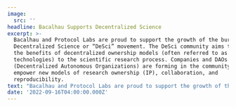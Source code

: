```yaml
---
image:
  src: ''
headline: Bacalhau Supports Decentralized Science
excerpt: >-
  Bacalhau and Protocol Labs are proud to support the growth of the burgeoning
  Decentralized Science or “DeSci” movement. The DeSci community aims to bring
  the benefits of decentralized ownership models (often referred to as “Web3”
  technologies) to the scientific research process. Companies and DAOs
  (Decentralized Autonomous Organizations) are forming in the community to
  empower new models of research ownership (IP), collaboration, and
  reproducibility. 
text: "Bacalhau and Protocol Labs are proud to support the growth of the burgeoning Decentralized Science or “DeSci” movement. The DeSci community aims to bring the benefits of decentralized ownership models (often referred to as “Web3” technologies) to the scientific research process. Companies and DAOs (Decentralized Autonomous Organizations) are forming in the community to empower new models of research ownership (IP), collaboration, and reproducibility.&#x20;\n\n## **LabDAO Partnership**\n\n\n\n\nIn support of the DeSci movement, the Bacalhau project is announcing our partnership with LabDAO, which will foster open, reproducible data processing for the broader DeSci community.\n\n\n\n\n![LabDAO Logo](https://res.cloudinary.com/protocolai/image/upload/v1663680466/bacalhau/labdao_logo_u8xacn.png)\n\n\n\n\nLabDAO’s mission is to become an open, community-run network of wet and dry laboratories for life science research. As part of its mission to develop resources for scientists to come together and work online, LabDAO is interested in adopting decentralized scientific compute infrastructure for its scientists' work. Bacalhau will partner with LabDAO to power the data processing engine for their service [Lab Exchange](https://docs.labdao.xyz/lab-exchange/what\\_is\\_openlab).\n\n\n\n\n“*Our goal is to accelerate progress by making scientific tools more accessible - building distributed compute infrastructure is an essential component on the way there. We are excited to be partnering with the Bacalhau team to integrate this piece of the puzzle together*\"&#x20;\n\n\\- Niklas Rindtorff, LabDAO Founder & Core\n\n\n\n\n## **Gitcoin Grants Round 15**\n\nOur parent organization, Protocol Labs, is helping to fund the recent Gitcoin Grants Round 15 included a specific section for supporting [Decentralized Science](https://gitcoin.co/grants/explorer/?page=3\\&limit=12\\&me=false\\&sort\\_option=weighted\\_shuffle\\&collection\\_id=false\\&network=mainnet\\&state=active\\&profile=false\\&round\\_num=15\\&customer\\_name=DeSci\\&sub\\_round\\_slug=gr15-desci\\&collections\\_page=1\\&grant\\_regions=\\&grant\\_types=\\&grant\\_tags=\\&tenants=\\&idle=true\\&featured=true\\&round\\_type=false\\&tab=grants). Each Gitcoin grants program runs for 15 days and allows donors to support a wide variety of projects via quadratic voting.\_\n\n\n\n\nThe Bacalhau project supports DeSci projects of all sizes and we are excited to see the advancements resulting from this funding round.\n\n\n"
date: '2022-09-16T04:00:00.000Z'
---
```


